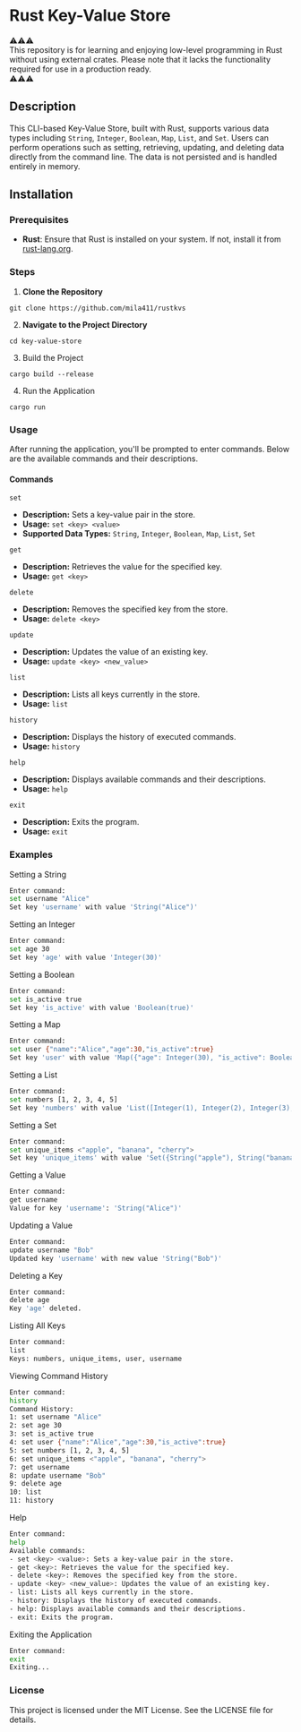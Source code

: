 # Rust Key-Value Store

⚠️⚠️⚠️<br>
This repository is for learning and enjoying low-level programming in Rust without using external crates. Please note that it lacks the functionality required for use in a production ready.<br>
⚠️⚠️⚠️

## Description

This CLI-based Key-Value Store, built with Rust, supports various data types including `String`, `Integer`, `Boolean`, `Map`, `List`, and `Set`. Users can perform operations such as setting, retrieving, updating, and deleting data directly from the command line. The data is not persisted and is handled entirely in memory.

## Installation

### Prerequisites

- **Rust**: Ensure that Rust is installed on your system. If not, install it from [rust-lang.org](https://www.rust-lang.org/tools/install).

### Steps

1. **Clone the Repository**

`git clone https://github.com/mila411/rustkvs`

2. **Navigate to the Project Directory**

`cd key-value-store`

3. Build the Project

`cargo build --release`

4. Run the Application

`cargo run`

### Usage

After running the application, you'll be prompted to enter commands. Below are the available commands and their descriptions.

#### Commands

`set`

- **Description:** Sets a key-value pair in the store.
- **Usage:** `set <key> <value>`
- **Supported Data Types:** `String`, `Integer`, `Boolean`, `Map`, `List`, `Set`

`get`

- **Description:** Retrieves the value for the specified key.
- **Usage:** `get <key>`

`delete`

- **Description:** Removes the specified key from the store.
- **Usage:** `delete <key>`

`update`

- **Description:** Updates the value of an existing key.
- **Usage:** `update <key> <new_value>`

`list`

- **Description:** Lists all keys currently in the store.
- **Usage:** `list`

`history`

- **Description:** Displays the history of executed commands.
- **Usage:** `history`

`help`

- **Description:** Displays available commands and their descriptions.
- **Usage:** `help`

`exit`

- **Description:** Exits the program.
- **Usage:** `exit`

### Examples

Setting a String

```sh
Enter command:
set username "Alice"
Set key 'username' with value 'String("Alice")'
```

Setting an Integer

```sh
Enter command:
set age 30
Set key 'age' with value 'Integer(30)'
```

Setting a Boolean

```sh
Enter command:
set is_active true
Set key 'is_active' with value 'Boolean(true)'
```

Setting a Map

```sh
Enter command:
set user {"name":"Alice","age":30,"is_active":true}
Set key 'user' with value 'Map({"age": Integer(30), "is_active": Boolean(true), "name": String("Alice")})'
```

Setting a List

```sh
Enter command:
set numbers [1, 2, 3, 4, 5]
Set key 'numbers' with value 'List([Integer(1), Integer(2), Integer(3), Integer(4), Integer(5)])'
```

Setting a Set

```sh
Enter command:
set unique_items <"apple", "banana", "cherry">
Set key 'unique_items' with value 'Set({String("apple"), String("banana"), String("cherry")})'
```

Getting a Value

```sh
Enter command:
get username
Value for key 'username': 'String("Alice")'
```

Updating a Value

```sh
Enter command:
update username "Bob"
Updated key 'username' with new value 'String("Bob")'
```

Deleting a Key

```sh
Enter command:
delete age
Key 'age' deleted.
```

Listing All Keys

```sh
Enter command:
list
Keys: numbers, unique_items, user, username
```

Viewing Command History

```sh
Enter command:
history
Command History:
1: set username "Alice"
2: set age 30
3: set is_active true
4: set user {"name":"Alice","age":30,"is_active":true}
5: set numbers [1, 2, 3, 4, 5]
6: set unique_items <"apple", "banana", "cherry">
7: get username
8: update username "Bob"
9: delete age
10: list
11: history
```

Help

```sh
Enter command:
help
Available commands:
- set <key> <value>: Sets a key-value pair in the store.
- get <key>: Retrieves the value for the specified key.
- delete <key>: Removes the specified key from the store.
- update <key> <new_value>: Updates the value of an existing key.
- list: Lists all keys currently in the store.
- history: Displays the history of executed commands.
- help: Displays available commands and their descriptions.
- exit: Exits the program.
```

Exiting the Application

```sh
Enter command:
exit
Exiting...
```

### License

This project is licensed under the MIT License. See the LICENSE file for details.
